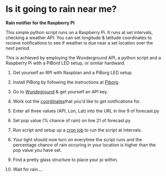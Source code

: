 # Is it going to rain near me?
**Rain notifier for the Raspberry PI**

This simple python script runs on a Raspberry Pi. It runs at set intervals, checking a weather API. You can set longitude & latitude coordinates to recieve notifications to see if weather is due near a set location over the next period. 

This is achieved by employing the Wunderground API, a python script and a Raspberry Pi with a PiBord LED setup, or similar hardward. 

1) Get yourself an RPI with Raspbian and a PiBorg LED setup.

2) Install PiBorg by following the instructions at [Piborg](www.piborg.org/ledborg). 

3) Go to [Wundeground](http://api.wunderground.com/weather/api/) & get yourself an API key.

4) Work out the [coordinates](http://www.findlatitudeandlongitude.com/)that you'd like to get notifications for.

5) Enter all three values (API, Lon, Lat) into the URL in line 9 of forecast.py

6) Set pop value (% chance of rain) on line 21 of forecast.py

7) Run script and setup up a [cron job](http://www.howtogeek.com/101288/how-to-schedule-tasks-on-linux-an-introduction-to-crontab-files/) to run the script at intervals.

8) Your light should now turn on everytime the script runs and the percentage chance of rain occuring in your location is higher than the pop value you have set. 

9) Find a pretty glass structure to place your pi within.

10) Wait for rain....